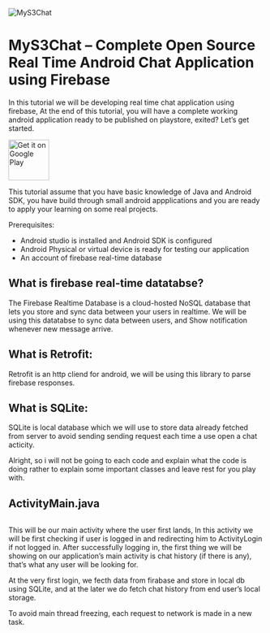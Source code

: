 ![MyS3Chat](https://github.com/mudasiryounas/MyS3Chat/blob/master/screenshots/screen1.png)


# MyS3Chat – Complete Open Source Real Time Android Chat Application using Firebase

In this tutorial we will be developing real time chat application using firebase, At the end of this tutorial, you will have a complete working android application ready to be published on playstore, exited? Let’s get started.

<a target="_blank" href="https://play.google.com/store/apps/details?id=com.mys3soft.mys3chat"><img alt="Get it on Google Play" src="https://play.google.com/intl/en_us/badges/images/generic/en-play-badge.png" height="80"/></a>


This tutorial assume that you have basic knowledge of Java and Android SDK, you have build through small android appplications and you are ready to apply your learning on some real projects.


Prerequisites: 
*	Android studio is installed and Android SDK is configured
*	Android Physical or virtual device is ready for testing our application
*	An account of firebase real-time database

## What is firebase real-time datatabse?
The Firebase Realtime Database is a cloud-hosted NoSQL database that lets you store and sync data between your users in realtime. We will be using this datatabse to sync data between users, and Show notification whenever new message arrive.

## What is Retrofit:
Retrofit is an http cliend for android, we will be using this library to parse firebase responses.

## What is SQLite:
SQLite is local database which we will use to store data already fetched from server to avoid sending sending request each time a use open a chat acticity.

Alright, so i will not be going to each code and explain what the code is doing rather to explain some important classes and leave rest for you play with.

## ActivityMain.java

<img scr="https://github.com/mudasiryounas/MyS3Chat/blob/master/screenshots/screen2.jpg" />

This will be our main activity where the user first lands, In this activity we will be first checking if user is logged in and redirecting him to ActivityLogin if not logged in. After successfully logging in, the first thing we will be showing on our application’s main activity is chat history (if there is any), that’s what any user will be looking for. 

At the very first login, we fecth data from firabase and store in local db using SQLite, and at the later we do fetch chat history from end user’s local storage.

To avoid main thread freezing, each request to network is made in a new task.















